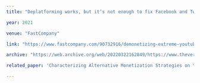 ```yaml
---
title: "Deplatforming works, but it’s not enough to fix Facebook and Twitter"

year: 2021

venue: "FastCompany"

link: "https://www.fastcompany.com/90732916/demonetizing-extreme-youtube-creators-may-not-stop-them-from-earning-money"

archive: "https://web.archive.org/web/20220322162849/https://www.theverge.com/2022/3/22/22991073/youtube-demonetization-alt-right-cornell-study"

related_paper: 'Characterizing Alternative Monetization Strategies on YouTube'

---
```

